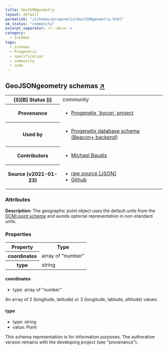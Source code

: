 ```yaml
---
title: GeoJSONgeometry
layout: default
permalink: "/schemas/progenetix/GeoJSONgeometry.html"
sb_status: "community"
excerpt_separator: <!--more-->
category:
  - schemas
tags:
  - schemas
  - Progenetix
  - specification
  - community
  - code
---
```


<div id="schema-header-title">
  <h2>GeoJSONgeometry <span id="schema-header-title-project">schemas <a href="https://github.com/progenetix/schemas" target="_BLANK">&nearr;</a></span> </h2>
</div>

<table id="schema-header-table">
  <tr>
    <th>{S}[B] Status <a href="https://schemablocks.org/about/sb-status-levels.html">[i]</a></th>
    <td><div id="schema-header-status">community</div></td>
  </tr>

  <tr>
    <th>Provenance</th>
    <td>
      <ul>
<li><a href="https://github.com/progenetix/bycon/">Progenetix `bycon` project</a></li>
      </ul>
    </td>
  </tr>
  <tr>
    <th>Used by</th>
    <td>
      <ul>
<li><a href="https://github.com/progenetix/schemas/">Progenetix database schema (Beacon+ backend)</a></li>
      </ul>
    </td>
  </tr>

<!--more-->

  <tr>
    <th>Contributors</th>
    <td>
      <ul>
<li><a href="https://orcid.org/0000-0002-9903-4248">Michael Baudis</a></li>
      </ul>
    </td>
  </tr>
  <tr>
    <th>Source (v2021-01-23)</th>
    <td>
      <ul>
        <li><a href="current/GeoJSONgeometry.json" target="_BLANK">raw source [JSON]</a></li>
        <li><a href="https://github.com/progenetix/schemas/blob/master/schemas/GeoJSONgeometry.yaml" target="_BLANK">Github</a></li>
      </ul>
    </td>
  </tr>
</table>

<div id="schema-attributes-title">
  <h3>Attributes</h3>
</div>

  
__Description:__ The geographic point object uses the default units from the [DCMI point scheme](http://dublincore.org/documents/dcmi-point/) and avoids optional representation in non-standard units.

### Properties

<table id="schema-properties-table">
  <tr>
    <th>Property</th>
    <th>Type</th>
  </tr>
  <tr>
    <th>coordinates</th>
    <td>array of "number"</td>
  </tr>
  <tr>
    <th>type</th>
    <td>string</td>
  </tr>

</table>


#### coordinates

* type: array of "number"

An array of 2 (longitude, latitude) or 3 (longitude, latitude, altitude) values.



#### type

* type: string
* value: Point  




<div id="schema-footer">
This schema representation is for information purposes. The authorative 
version remains with the developing project (see "provenance").
</div>


